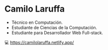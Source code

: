 # Camilo Laruffa
- Técnico en Computación.
- Estudiante de Ciencias de la Computación.
- Estudiante para Desarrollador Web Full-stack.

:computer: https://camilolaruffa.netlify.app/
